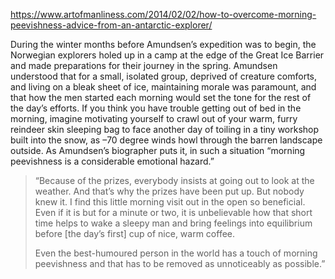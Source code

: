 https://www.artofmanliness.com/2014/02/02/how-to-overcome-morning-peevishness-advice-from-an-antarctic-explorer/

During the winter months before Amundsen’s expedition was to begin, the Norwegian explorers holed up in a camp at the edge of the Great Ice Barrier and made preparations for their journey in the spring. Amundsen understood that for a small, isolated group, deprived of creature comforts, and living on a bleak sheet of ice, maintaining morale was paramount, and that how the men started each morning would set the tone for the rest of the day’s efforts. If you think you have trouble getting out of bed in the morning, imagine motivating yourself to crawl out of your warm, furry reindeer skin sleeping bag to face another day of toiling in a tiny workshop built into the snow, as –70 degree winds howl through the barren landscape outside. As Amundsen’s biographer puts it, in such a situation “morning peevishness is a considerable emotional hazard.”

> “Because of the prizes, everybody insists at going out to look at the weather. And that’s why the prizes have been put up. But nobody knew it. I find this little morning visit out in the open so beneficial. Even if it is but for a minute or two, it is unbelievable how that short time helps to wake a sleepy man and bring feelings into equilibrium before [the day’s first] cup of nice, warm coffee.
>
> Even the best-humoured person in the world has a touch of morning peevishness and that has to be removed as unnoticeably as possible.”
